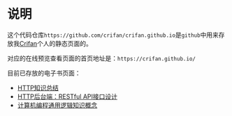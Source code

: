 
# 说明
这个代码仓库`https://github.com/crifan/crifan.github.io`是`github`中用来存放我[Crifan](https://github.com/crifan)个人的静态页面的。

对应的在线预览查看页面的首页地址是：`https://crifan.github.io/`

目前已存放的电子书页面：
- [HTTP知识总结](https://crifan.github.io/http_summary/website)
- [HTTP后台端：RESTful API接口设计](https://crifan.github.io/http_restful_api/website)
- [计算机编程通用逻辑知识概念](https://crifan.github.io/program_common_logic/website)
